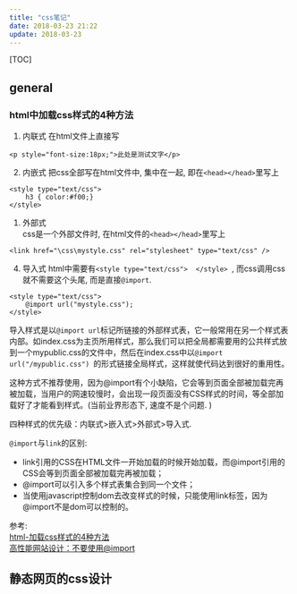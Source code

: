 ```yaml
---
title: "css笔记"
date: 2018-03-23 21:22
update: 2018-03-23
---
```

[TOC]

## general

### html中加载css样式的4种方法  
1. 内联式
在html文件上直接写
```
<p style="font-size:18px;">此处是测试文字</p>
```


2. 内嵌式
把css全部写在html文件中, 集中在一起, 即在`<head></head>`里写上
```
<style type="text/css">
	h3 { color:#f00;}
</style>
```

1. 外部式  
css是一个外部文件时, 在html文件的`<head></head>`里写上  
```
<link href="\css\mystyle.css" rel="stylesheet" type="text/css" />
```


4. 导入式
html中需要有`<style type="text/css">  </style> `, 而css调用css就不需要这个头尾, 而是直接`@import`. 
```
<style type="text/css"> 
	@import url("mystyle.css");
</style>  
```
导入样式是以`@import url`标记所链接的外部样式表，它一般常用在另一个样式表内部。如index.css为主页所用样式，那么我们可以把全局都需要用的公共样式放到一个mypublic.css的文件中，然后在index.css中以`@import url("/mypublic.css") `的形式链接全局样式，这样就使代码达到很好的重用性。

这种方式不推荐使用，因为@import有个小缺陷，它会等到页面全部被加载完再被加载，当用户的网速较慢时，会出现一段页面没有CSS样式的时间，等全部加载好了才能看到样式。(当前业界形态下, 速度不是个问题. )

四种样式的优先级：内联式>嵌入式>外部式>导入式. 

`@import`与`link`的区别:

* link引用的CSS在HTML文件一开始加载的时候开始加载，而@import引用的CSS会等到页面全部被加载完再被加载；
* @import可以引入多个样式表集合到同一个文件；
* 当使用javascript控制dom去改变样式的时候，只能使用link标签，因为@import不是dom可以控制的。


参考:  
[html-加载css样式的4种方法](https://blog.csdn.net/appleLg/article/details/75433606)  
[高性能网站设计：不要使用@import](https://www.qianduan.net/high-performance-web-site-do-not-use-import/)




## 静态网页的css设计



